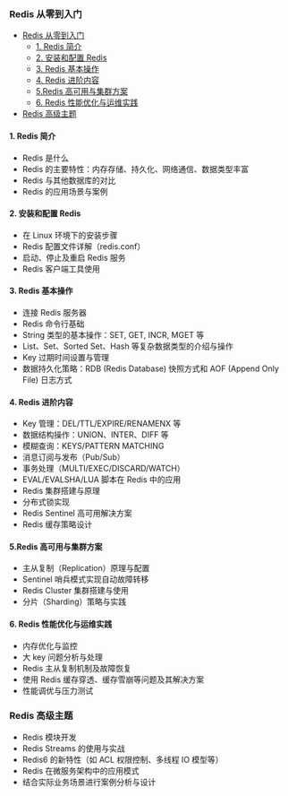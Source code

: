 ### Redis 从零到入门

- [Redis 从零到入门](#redis-从零到入门)
  - [1. Redis 简介](#1-redis-简介)
  - [2. 安装和配置 Redis](#2-安装和配置-redis)
  - [3. Redis 基本操作](#3-redis-基本操作)
  - [4. Redis 进阶内容](#4-redis-进阶内容)
  - [5.Redis 高可用与集群方案](#5redis-高可用与集群方案)
  - [6. Redis 性能优化与运维实践](#6-redis-性能优化与运维实践)
- [Redis 高级主题](#redis-高级主题)


#### 1. Redis 简介

- Redis 是什么
- Redis 的主要特性：内存存储、持久化、网络通信、数据类型丰富
- Redis 与其他数据库的对比
- Redis 的应用场景与案例

#### 2. 安装和配置 Redis

- 在 Linux 环境下的安装步骤
- Redis 配置文件详解（redis.conf）
- 启动、停止及重启 Redis 服务
- Redis 客户端工具使用

#### 3. Redis 基本操作

- 连接 Redis 服务器
- Redis 命令行基础
- String 类型的基本操作：SET, GET, INCR, MGET 等
- List、Set、Sorted Set、Hash 等复杂数据类型的介绍与操作
- Key 过期时间设置与管理
- 数据持久化策略：RDB (Redis Database) 快照方式和 AOF (Append Only File) 日志方式

#### 4. Redis 进阶内容

- Key 管理：DEL/TTL/EXPIRE/RENAMENX 等
- 数据结构操作：UNION、INTER、DIFF 等
- 模糊查询：KEYS/PATTERN MATCHING
- 消息订阅与发布（Pub/Sub）
- 事务处理（MULTI/EXEC/DISCARD/WATCH）
- EVAL/EVALSHA/LUA 脚本在 Redis 中的应用
- Redis 集群搭建与原理
- 分布式锁实现
- Redis Sentinel 高可用解决方案
- Redis 缓存策略设计

#### 5.Redis 高可用与集群方案

- 主从复制（Replication）原理与配置
- Sentinel 哨兵模式实现自动故障转移
- Redis Cluster 集群搭建与使用
- 分片（Sharding）策略与实践

#### 6. Redis 性能优化与运维实践

- 内存优化与监控
- 大 key 问题分析与处理
- Redis 主从复制机制及故障恢复
- 使用 Redis 缓存穿透、缓存雪崩等问题及其解决方案
- 性能调优与压力测试

### Redis 高级主题

- Redis 模块开发
- Redis Streams 的使用与实战
- Redis6 的新特性（如 ACL 权限控制、多线程 IO 模型等）
- Redis 在微服务架构中的应用模式
- 结合实际业务场景进行案例分析与设计
